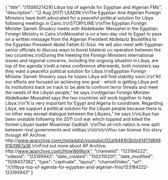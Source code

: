 {
    "title": "[1508521429] Libya top of agenda for Egyptian and Algerian FMs",
    "description": "(2 Aug 2017) LEADIN:\r\nThe Egyptian And Algerian Foreign Ministers have both advocated for a peaceful political solution for Libya following meetings in Cairo.\r\nSTORYLINE:\r\nThe Egyptian Foreign Minister Sameh Shoukry meets with Abdelkader Messahel in the Egyptian Foreign Ministry in Cairo.\r\nMessahel is on a two-day visit to Egypt to pass on a written message from the Algerian President Abdelaziz Bouteflika to the Egyptian President Abdel Fattah El-Sissi.  He will also meet with Egyptian senior officials to discuss ways to boost bilateral co-operation between the two countries.\r\nDuring the meeting the Foreign Ministers international issues and regional concerns, including the ongoing situation in Libya, are top of the agenda.\r\nAt a news conference afterwards, both ministers say they want a peaceful political solution for Libya.\r\nEgyptian Foreign Minister Sameh Shoukry says he hopes Libya will find stability soon.\r\n\"All our efforts are focused on achieving one goal - which is getting Libya and its institutions back on track to be able to confront terror threats and meet the needs of the Libyan people,\" he says.\r\nAlgerian Foreign Minister Abdelkader Messahel says the two countries will work together to help Libya.\r\n\"It is very important for Egypt and Algeria to coordinate. Regarding Libya, we support a political solution for the Libyan people because there is no other way except dialogue between the Libyans,\" he says.\r\nLibya has been unstable following the 2011 civil war which toppled and killed the former Libyan leader Moammar Gadhafi. \r\nThe oil-rich nation is now split between rival governments and militias.\r\n\r\n\r\nYou can license this story through AP Archive: http:\/\/www.aparchive.com\/metadata\/youtube\/02af848163b0c61417d8996163967a36 \r\nFind out more about AP Archive: http:\/\/www.aparchive.com\/HowWeWork",
    "channelid": "123184222",
    "videoid": "123195943",
    "date_created": "1502110201",
    "date_modified": "1508437362",
    "type": "captivate",
    "layout": "channelVideo",
    "url": "\/c1\/libya-top-of-agenda-for-egyptian-and-algerian-fms\/123184222-123195943"
}
